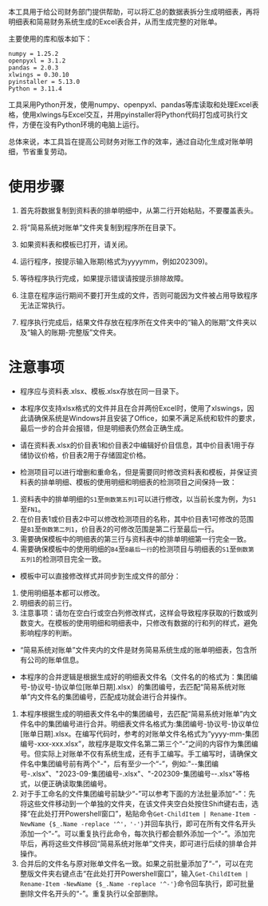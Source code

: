 本工具用于给公司财务部门提供帮助，可以将汇总的数据表拆分生成明细表，再将明细表和简易财务系统生成的Excel表合并，从而生成完整的对账单。

主要使用的库和版本如下：

```
numpy = 1.25.2
openpyxl = 3.1.2 
pandas = 2.0.3
xlwings = 0.30.10
pyinstaller = 5.13.0
Python = 3.11.4
```

工具采用Python开发，使用numpy、openpyxl、pandas等库读取和处理Excel表格，使用xlwings与Excel交互，并用pyinstaller将Python代码打包成可执行文件，方便在没有Python环境的电脑上运行。

总体来说，本工具旨在提高公司财务对账工作的效率，通过自动化生成对账单明细，节省重复劳动。

# 使用步骤

1. 首先将数据复制到资料表的排单明细中，从第二行开始粘贴，不要覆盖表头。

2. 将“简易系统对账单”文件夹复制到程序所在目录下。

3. 如果资料表和模板已打开，请关闭。

4. 运行程序，按提示输入账期(格式为yyyymm，例如202309)。

5. 等待程序执行完成，如果提示错误请按提示排除故障。

6. 注意在程序运行期间不要打开生成的文件，否则可能因为文件被占用导致程序无法正常执行。
7. 程序执行完成后，结果文件存放在程序所在文件夹中的“输入的账期”文件夹以及“输入的账期-完整版”文件夹。 

# 注意事项

- 程序应与资料表.xlsx、模板.xlsx存放在同一目录下。


- 本程序仅支持xlsx格式的文件并且在合并两份Excel时，使用了xlswings，因此请确保系统是Windows并且安装了Office，如果不满足系统和软件的要求，最后一步的合并会报错，但是明细表仍然会正确生成。


- 请在资料表.xlsx的价目表1和价目表2中编辑好价目信息，其中价目表1用于存储协议价格，价目表2用于存储固定价格。


- 检测项目可以进行增删和重命名，但是需要同时修改资料表和模板，并保证资料表的排单明细、模板的使用明细和明细表的检测项目之间保持一致：


1. 资料表中的排单明细的`S1`至`倒数第五列1`可以进行修改，以当前长度为例，为`S1`至`FN1`。
2. 在价目表1或价目表2中可以修改检测项目的名称，其中价目表1可修改的范围是`B1`至`倒数第二列1`，价目表2的可修改范围是第二行至最后一行。
3. 需要确保模板中的明细表的第三行与资料表中的排单明细第一行完全一致。
4. 需要确保模板中的使用明细的`B4`至`B最后一行`的检测项目与明细表的`S1`至`倒数第五列1`的检测项目完全一致。 

- 模板中可以直接修改样式并同步到生成文件的部分：


1. 使用明细基本都可以修改。
2. 明细表的前三行。
3. 注意事项：请勿在空白行或空白列修改样式，这样会导致程序获取的行数或列数变大。在模板的使用明细和明细表中，只修改有数据的行和列的样式，避免影响程序的判断。


- “简易系统对账单”文件夹内的文件是财务简易系统生成的账单明细表，包含所有公司的账单信息。

- 本程序的合并逻辑是根据生成好的明细表文件名（文件名的的格式为：集团编号-协议号-协议单位[账单日期].xlsx）的集团编号，去匹配“简易系统对账单”内文件名的集团编号，匹配成功就会进行合并操作。

1. 本程序根据生成的明细表文件名中的集团编号，去匹配“简易系统对账单”内文件名中的集团编号进行合并。明细表文件名格式为:集团编号-协议号-协议单位[账单日期].xlsx。在编写代码时，参考的对账单文件名格式为“yyyy-mm-集团编号-xxx-xxx.xlsx”，故程序是取文件名第二第三个“-”之间的内容作为集团编号。但实际上对账单不仅有系统生成，还有手工编写。手工编写时，请确保文件名中集团编号前有两个"-"，后有至少一个“-”，例如:"--集团编号-.xlsx"、"2023-09-集团编号-.xlsx"、"-202309-集团编号--.xlsx"等格式，以便正确读取集团编号。
2. 对于手工命名的文件集团编号前缺少“-”可以参考下面的方法批量添加“-”：先将这些文件移动到一个单独的文件夹，在该文件夹空白处按住Shift键右击，选择“在此处打开Powershell窗口”，粘贴命令`Get-ChildItem | Rename-Item -NewName {$_.Name -replace '^'，'-'}`并回车执行，即可在所有文件名开头添加一个“-”。可以重复执行此命令，每次执行都会额外添加一个“-”。添加完毕后，再将这些文件移回“简易系统对账单”文件夹，即可进行后续的排单合并操作。
3. 合并后的文件名与原对账单文件名一致。如果之前批量添加了“-”，可以在完整版文件夹右键点击“在此处打开Powershell窗口”，输入`Get-ChildItem | Rename-Item -NewName {$_.Name -replace '^-'}`命令回车执行，即可批量删除文件名开头的“-”。重复执行以全部删除。

